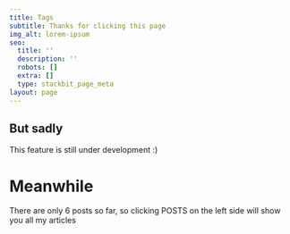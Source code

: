 ```yaml
---
title: Tags
subtitle: Thanks for clicking this page
img_alt: lorem-ipsum
seo:
  title: ''
  description: ''
  robots: []
  extra: []
  type: stackbit_page_meta
layout: page
---
```

## But sadly

This feature is still under development :)

# Meanwhile

There are only 6 posts so far, so clicking POSTS on the left side will show you all my  articles
